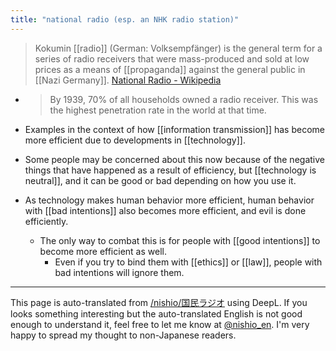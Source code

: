 ```yaml
---
title: "national radio (esp. an NHK radio station)"
---
```


> Kokumin [[radio]] (German: Volksempfänger) is the general term for a series of radio receivers that were mass-produced and sold at low prices as a means of [[propaganda]] against the general public in [[Nazi Germany]].
[National Radio - Wikipedia](https://ja.wikipedia.org/wiki/%E5%9B%BD%E6%B0%91%E3%83%A9%E3%82%B8%E3%82%AA)
- > By 1939, 70% of all households owned a radio receiver. This was the highest penetration rate in the world at that time.

- Examples in the context of how [[information transmission]] has become more efficient due to developments in [[technology]].
- Some people may be concerned about this now because of the negative things that have happened as a result of efficiency, but [[technology is neutral]], and it can be good or bad depending on how you use it.
- As technology makes human behavior more efficient, human behavior with [[bad intentions]] also becomes more efficient, and evil is done efficiently.
    - The only way to combat this is for people with [[good intentions]] to become more efficient as well.
        - Even if you try to bind them with [[ethics]] or [[law]], people with bad intentions will ignore them.

---
This page is auto-translated from [/nishio/国民ラジオ](https://scrapbox.io/nishio/国民ラジオ) using DeepL. If you looks something interesting but the auto-translated English is not good enough to understand it, feel free to let me know at [@nishio_en](https://twitter.com/nishio_en). I'm very happy to spread my thought to non-Japanese readers.